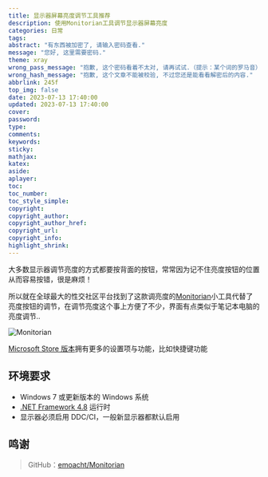 ```yaml
---
title: 显示器屏幕亮度调节工具推荐
description: 使用Monitorian工具调节显示器屏幕亮度
categories: 日常
tags:
abstract: "有东西被加密了, 请输入密码查看."
message: "您好, 这里需要密码."
theme: xray
wrong_pass_message: "抱歉, 这个密码看着不太对, 请再试试.（提示：某个词的罗马音）"
wrong_hash_message: "抱歉, 这个文章不能被校验, 不过您还是能看看解密后的内容."
abbrlink: 245f
top_img: false
date: 2023-07-13 17:40:00
updated: 2023-07-13 17:40:00
cover:
password:
type:
comments:
keywords:
sticky:
mathjax:
katex:
aside:
aplayer:
toc:
toc_number:
toc_style_simple:
copyright:
copyright_author:
copyright_author_href:
copyright_url:
copyright_info:
highlight_shrink:
---
```


大多数显示器调节亮度的方式都要按背面的按钮，常常因为记不住亮度按钮的位置从而容易按错，很是麻烦！

所以就在全球最大的性交社区平台找到了这款调亮度的[Monitorian](https://github.com/emoacht/Monitorian)小工具代替了亮度按钮的调节，在调节亮度这个事上方便了不少，界面有点类似于笔记本电脑的亮度调节..

![Monitorian](/img/202307131718127.webp)

[Microsoft Store 版本](https://www.microsoft.com/store/apps/9nw33j738bl0)拥有更多的设置项与功能，比如快捷键功能

## 环境要求

- Windows 7 或更新版本的 Windows 系统
- [.NET Framework 4.8](https://dotnet.microsoft.com/zh-cn/download/dotnet-framework) 运行时
- 显示器必须启用 DDC/CI，一般新显示器都默认启用

## 鸣谢

> GitHub：[emoacht/Monitorian](https://github.com/emoacht/Monitorian)
